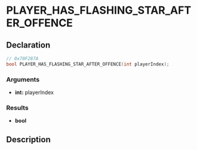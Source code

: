# PLAYER_HAS_FLASHING_STAR_AFTER_OFFENCE

## Declaration
```cpp
// 0x70F287A
bool PLAYER_HAS_FLASHING_STAR_AFTER_OFFENCE(int playerIndex);
```

### Arguments
- **int:** playerIndex

### Results
- **bool**

## Description
